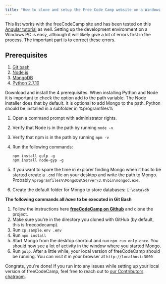 ```yaml
---
title: "How to clone and setup the Free Code Camp website on a Windows pc"
---
```


This list works with the freeCodeCamp site and has been tested on this [Angular tutorial](https://docs.angularjs.org/tutorial) as well. Setting up the development environment on a Windows PC is easy, although it will likely give a lot of errors first in the process. The important part is to correct these errors.

## Prerequisites

1.  [Git bash](https://msysgit.github.io/)
2.  [Node.js](https://nodejs.org/)
3.  [MongoDB](https://www.mongodb.org/downloads)
4.  [Python 2.7.10](https://www.python.org/downloads/release/python-2710/)

Download and install the 4 prerequisites. When installing Python and Node it is important to check the option add to the path variable. The Node installer does that by default. It is optional to add Mongo to the path. Python should be installed in a subfolder in %programfiles%

1.  Open a command prompt with administrator rights.
2.  Verify that Node is in the path by running `node -v`
3.  Verify that npm is in the path by running `npm -v`
4.  Run the following commands:  

        npm install gulp -g
        npm install node-gyp -g

5.  If you want to spare the time in explorer finding Mongo when it has to be started create a `.cmd` file on your desktop and write the path to Mongo. Probably `%programfiles%\MongoDB\Server\3.0\bin\mongod.exe`.

6.  Create the default folder for Mongo to store databases: `C:\data\db`

**The following commands all _have_ to be executed in Git Bash**

1.  Follow the instructions here [**freeCodeCamp on Github**](https://github.com/FreeCodeCamp/freecodecamp) and clone the project.
2.  Make sure you're in the directory you cloned with GitHub (by default, this is freecodecamp).
3.  Run `cp sample.env .env`
4.  Run `npm install`
5.  Start Mongo from the desktop shortcut and run `npm run only-once`. You should now see a lot of activity in the window where you started Mongo.
6.  Run `gulp`. After a little while, your local version of freeCodeCamp should be running. You can visit it in your browser at `http://localhost:3000`

Congrats, you're done! If you run into any issues while setting up your local version of freeCodeCamp, feel free to reach out to [our Contributors chatroom](https://gitter.im/FreeCodeCamp/Contributors).
